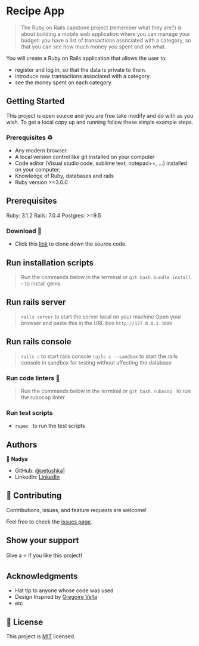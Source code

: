 # Recipe App
> The Ruby on Rails capstone project (remember what they are?) is about building a mobile web application where you can manage your budget: you have a list of transactions associated with a category, so that you can see how much money you spent and on what.

You will create a Ruby on Rails application that allows the user to:

- register and log in, so that the data is private to them.
- introduce new transactions associated with a category.
- see the money spent on each category.

## Getting Started

This project is open source and you are free take modify and do with as you wish. To get a local copy up and running follow these simple example steps.

### Prerequisites ♻️
- Any modern browser.
- A local version control like git installed on your computer
- Code editor (Visual studio code, sublime text, notepad++, ...) installed on your computer;
- Knowledge of Ruby, databases and rails
- Ruby version >=3.0.0

## Prerequisites
Ruby: 3.1.2 Rails: 7.0.4 Postgres: >=9.5

### Download 🎰
-  Click this [link](https://github.com/petushka1/big-spender.git) to clone down the source code.

## Run installation scripts
> Run the commands below in the terminal or `git bash`.
> `bundle install` - to install gems


## Run rails server 
> `rails server` to start the server local on your machine 
> Open your browser and paste this in the URL box `http://127.0.0.1:3000`

## Run rails console
> `rails c` to start rails console
> `rails c --sandbox` to start the rails console in sandbox for testing without affecting the database

### Run code linters 🧪
> Run the commands below in the terminal or `git bash`.
> `rubocop `  to run the rubocop linter

### Run test scripts
- `rspec `  to run the test scripts


## Authors

👤 **Nadya**

- GitHub: [@petushka1](https://github.com/petushka1)
- LinkedIn: [LinkedIn](http://www.linkedin.com/in/nadyalevina)


## 🤝 Contributing

Contributions, issues, and feature requests are welcome!

Feel free to check the [issues page](../../issues/).

## Show your support

Give a ⭐️ if you like this project!

## Acknowledgments

- Hat tip to anyone whose code was used
- Design Inspired by [Gregoire Vella](https://www.behance.net/gallery/19759151/Snapscan-iOs-design-and-branding?tracking_source=)
- etc

## 📝 License

This project is [MIT](./MIT.md) licensed.
